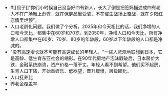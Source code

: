 - #[[段子]]“你们小时候自己没当好四有新人，长大了倒是把签妈描述成四有老人不在广场舞上彪悍，就在保健品里受骗，不在催生战场上奋战，就在夕阳红恋情里烂颤”。
- 人口老龄化问题。我们做了个分析，2035年和今天相比的话，我们净增的人口和今天比，都集中在60岁和70岁。到2050年，净增人口和今天比，所有净增人口都集中在60岁、70岁、80岁的年龄段，60岁以下年龄段的人口都是净减的。
- “没有高速增长就不可能有高速成长的年轻人。"一些人悲观地联想到日本，它是高龄、低生育东亚社会的缩影。在90年代房地产泡沫戳破后，日本房价大跌，金融系统崩溃，资产价格一落干丈。年轻人看不到希望。他们买不起房，生育人口下降，开始重娱乐、低欲望，晋升缓慢，层级固化。
- 人口抚养比
- 养老金覆盖率
- 
